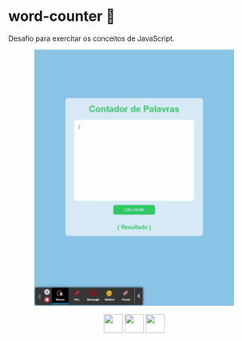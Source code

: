 # word-counter :atm:


Desafio para exercitar os conceitos de JavaScript.

<p align = "center">
  <img width= "400" src="assets/gif-resultado.gif">
</p>


<div align = "center">
  <img src="https://cdn.jsdelivr.net/gh/devicons/devicon/icons/javascript/javascript-original.svg" width="38" height="38"/>
  <img src="https://cdn.jsdelivr.net/gh/devicons/devicon/icons/html5/html5-original.svg" width="38" height="38"/>
  <img src="https://cdn.jsdelivr.net/gh/devicons/devicon/icons/css3/css3-original.svg" width="38" height="38"/>
</div>

